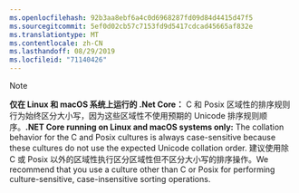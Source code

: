 ```yaml
---
ms.openlocfilehash: 92b3aa8ebf6a4c0d6968287fd09d84d4415d47f5
ms.sourcegitcommit: 5ef0d02cb57c7153fd9d5417cdcad45665af832e
ms.translationtype: MT
ms.contentlocale: zh-CN
ms.lasthandoff: 08/29/2019
ms.locfileid: "71140426"
---
```

> [!NOTE]
> <span data-ttu-id="dd77a-101">**仅在 Linux 和 macOS 系统上运行的 .Net Core：** C 和 Posix 区域性的排序规则行为始终区分大小写，因为这些区域性不使用预期的 Unicode 排序规则顺序。</span><span class="sxs-lookup"><span data-stu-id="dd77a-101">**.NET Core running on Linux and macOS systems only:** The collation behavior for the C and Posix cultures is always case-sensitive because these cultures do not use the expected Unicode collation order.</span></span> <span data-ttu-id="dd77a-102">建议使用除 C 或 Posix 以外的区域性执行区分区域性但不区分大小写的排序操作。</span><span class="sxs-lookup"><span data-stu-id="dd77a-102">We recommend that you use a culture other than C or Posix for performing culture-sensitive, case-insensitive sorting operations.</span></span>  
